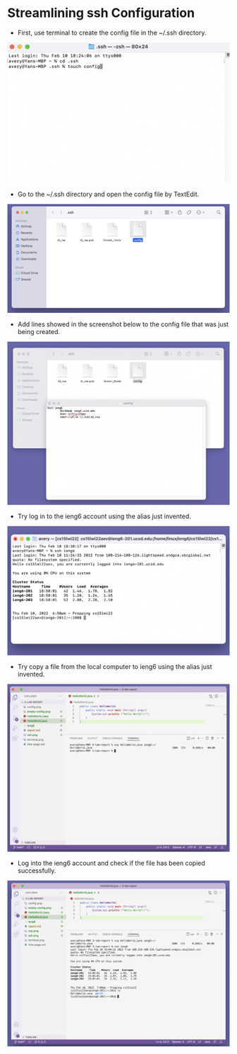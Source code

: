 # Streamlining ssh Configuration

* First, use terminal to create the config file in the ~/.ssh directory.

![](terminal.png)

* Go to the ~/.ssh directory and open the config file by TextEdit.

![](empty-config.png)

* Add lines showed in the screenshot below to the config file that was just being created.

![](config.png)

* Try log in to the ieng6 account using the alias just invented.

![](ssh.png)

* Try copy a file from the local computer to ieng6 using the alias just invented.

![](scp.png)

* Log into the ieng6 account and check if the file has been copied successfully.

![](ls.png)